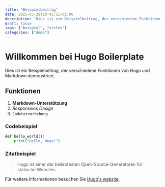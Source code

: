 ```yaml
---
title: "Beispielbeitrag"
date: 2025-03-28T10:41:11+01:00
description: "Dies ist ein Beispielbeitrag, der verschiedene Funktionen von Hugo und Markdown demonstriert. Sollte 3 Zeilen lang sein.... also füge noch eine weitere Zeile hinzu."
draft: false
tags: ["beispiel", "erstes"]
categories: ["demo"]
---
```


# Willkommen bei Hugo Boilerplate

Dies ist ein Beispielbeitrag, der verschiedene Funktionen von Hugo und Markdown demonstriert.

## Funktionen

1. **Markdown-Unterstützung**
2. *Responsives Design*
3. `Codehervorhebung`

### Codebeispiel

```python
def hello_world():
    print("Hello, Hugo!")
```

### Zitatbeispiel

> Hugo ist einer der beliebtesten Open-Source-Generatoren für statische Websites.

Für weitere Informationen besuchen Sie [Hugo's website](https://gohugo.io).